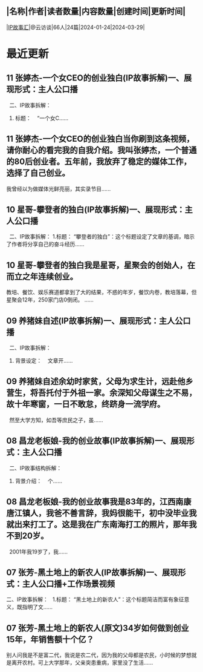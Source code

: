 |名称|作者|读者数量|内容数量|创建时间|更新时间|
---
|[IP故事汇](https://xiaobot.net/p/IPStory?refer=0b133df9-27dc-423b-8101-639049001c13)|@云访谈|66人|24篇|2024-01-24|2024-03-29|

# 最近更新
## 11 张婷杰-一个女CEO的创业独白(IP故事拆解)一、展现形式：主人公口播
&nbsp;
二、IP故事拆解：
&nbsp;
1. 标题：
&nbsp;&nbsp;&nbsp;“一个女C......
## 11 张婷杰-一个女CEO的创业独白当你刷到这条视频，请你耐心的看完我的自我介绍。我叫张婷杰，一个普通的80后创业者。五年前，我放弃了稳定的媒体工作，选择了自己创业。

我曾经以为做媒体光鲜亮丽，其实录节目......
## 10 星哥-攀登者的独白(IP故事拆解)一、展现形式：主人公口播
&nbsp;
二、IP故事拆解：
1.标题：
“攀登者的独白”：这个标题设定了文章的基调，暗示了作者将分享自己的奋斗经历......
## 10 星哥-攀登者的独白我是星哥，星聚会的创始人，在而立之年连续创业。

教培、餐饮、娱乐赛道都拿到了大的结果，不惑的年岁，餐饮内卷，教培落幕，但星聚会12年，250家门店0倒闭。
......
## 09 养猪妹自述(IP故事拆解)一、展现形式：主人公口播
&nbsp;
二、IP故事拆解：
&nbsp;
1. 背景设定：
&nbsp;&nbsp;&nbsp;文章开......
## 09 养猪妹自述余幼时家贫，父母为求生计，远赴他乡营生，将吾托付于外祖一家。余深知父母谋生之不易，故十年寒窗，一日不敢怠，终跻身一流学府。
&nbsp;
然至大学方知，如吾等庶民之子，虽......
## 08 昌龙老板娘-我的创业故事(IP故事拆解)一、展现形式：主人公口播
&nbsp;
二、IP故事结构拆解：
&nbsp;
1. 背景介绍：
&nbsp;&nbsp;&nbsp;个......
## 08 昌龙老板娘-我的创业故事我是83年的，江西南康唐江镇人，我爸不善言辞，我妈很能干，初中没毕业我就出来打工了。这是我在广东南海打工的照片，那年我不到20岁。
&nbsp;
2001年我19岁了，我......
## 07 张芳-黑土地上的新农人(IP故事拆解)一、展现形式：主人公口播+工作场景视频
二、IP故事拆解：
&nbsp;
1.标题：
“黑土地上的新农人”：这个标题简洁而富有象征意义，既指明了文......
## 07 张芳-黑土地上的新农人(原文)34岁如何做到创业15年，年销售额十个亿？

别人问我是不是富二代，我说是农二代，因为我的父母都是农民，小时候的梦想就是离开农村。可上大学那年，父亲突患重病，家里没了生活......

